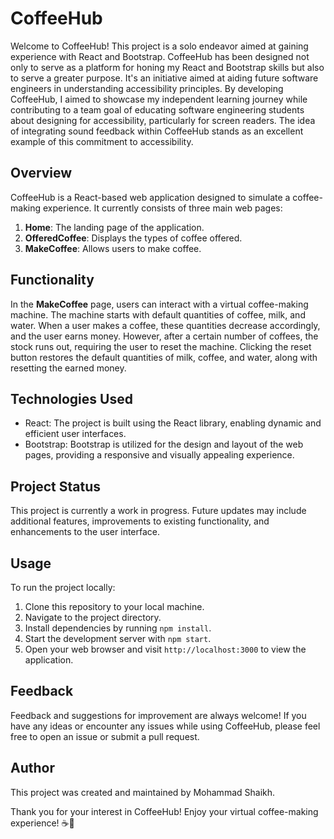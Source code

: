 # CoffeeHub

Welcome to CoffeeHub! This project is a solo endeavor aimed at gaining experience with React and Bootstrap. CoffeeHub has been designed not only to serve as a platform for honing my React and Bootstrap skills but also to serve a greater purpose. It's an initiative aimed at aiding future software engineers in understanding accessibility principles. By developing CoffeeHub, I aimed to showcase my independent learning journey while contributing to a team goal of educating software engineering students about designing for accessibility, particularly for screen readers. The idea of integrating sound feedback within CoffeeHub stands as an excellent example of this commitment to accessibility.

## Overview

CoffeeHub is a React-based web application designed to simulate a coffee-making experience. It currently consists of three main web pages:

1. **Home**: The landing page of the application.
2. **OfferedCoffee**: Displays the types of coffee offered.
3. **MakeCoffee**: Allows users to make coffee.

## Functionality

In the **MakeCoffee** page, users can interact with a virtual coffee-making machine. The machine starts with default quantities of coffee, milk, and water. When a user makes a coffee, these quantities decrease accordingly, and the user earns money. However, after a certain number of coffees, the stock runs out, requiring the user to reset the machine. Clicking the reset button restores the default quantities of milk, coffee, and water, along with resetting the earned money.

## Technologies Used

- React: The project is built using the React library, enabling dynamic and efficient user interfaces.
- Bootstrap: Bootstrap is utilized for the design and layout of the web pages, providing a responsive and visually appealing experience.

## Project Status

This project is currently a work in progress. Future updates may include additional features, improvements to existing functionality, and enhancements to the user interface.

## Usage

To run the project locally:

1. Clone this repository to your local machine.
2. Navigate to the project directory.
3. Install dependencies by running `npm install`.
4. Start the development server with `npm start`.
5. Open your web browser and visit `http://localhost:3000` to view the application.

## Feedback

Feedback and suggestions for improvement are always welcome! If you have any ideas or encounter any issues while using CoffeeHub, please feel free to open an issue or submit a pull request.

## Author

This project was created and maintained by Mohammad Shaikh.

Thank you for your interest in CoffeeHub! Enjoy your virtual coffee-making experience! ☕️🚀
